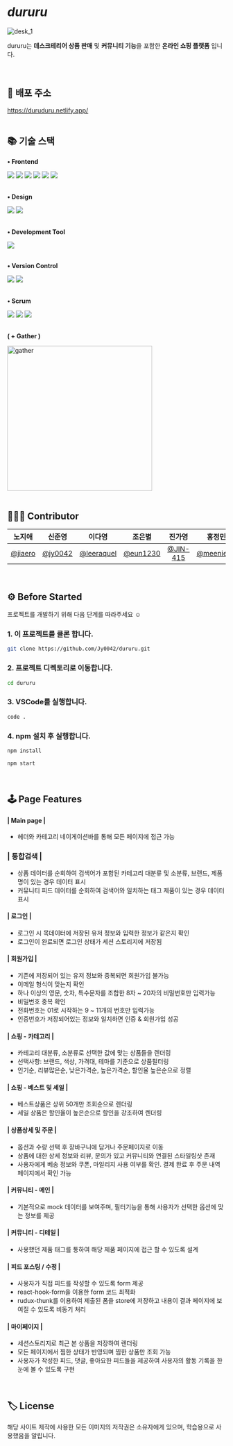 # *dururu*
 ![desk_1](https://github.com/Jy0042/dururu/assets/104992286/2b4863b2-b01a-4746-a90f-767846ca46c4)

dururu는 **데스크테리어 상품 판매** 및 **커뮤니티 기능**을 포함한 **온라인 쇼핑 플랫폼** 입니다.
 <br>
 <br>
 <br>

## 🔗 배포 주소
https://duruduru.netlify.app/
<br>
<br>

## 📚 기술 스택
**• Frontend** 
 <br>

<div>
  <img src="https://img.shields.io/badge/react-61DAFB?style=for-the-badge&logo=react&logoColor=white"> 
  <img src="https://img.shields.io/badge/Redux-764ABC?style=for-the-badge&logo=git&logoColor=white">
  <img src="https://img.shields.io/badge/Typescript-3178c6?style=for-the-badge&logo=git&logoColor=white">
  <img src="https://img.shields.io/badge/MUI-007FFF?style=for-the-badge&logo=bootstrap&logoColor=white">
  <img src="https://img.shields.io/badge/Swiper-6332F6?style=for-the-badge&logo=bootstrap&logoColor=white">
  <img src="https://img.shields.io/badge/bootstrap-7952B3?style=for-the-badge&logo=bootstrap&logoColor=white">
</div>
  <br>

**• Design**
 <br>

<div>
  <img src="https://img.shields.io/badge/Figma-F24E1E?style=for-the-badge&logo=bootstrap&logoColor=white">
  <img src="https://img.shields.io/badge/adobephotoshop-31A8FF?style=for-the-badge&logo=bootstrap&logoColor=white">
</div>
  <br>
  
**• Development Tool**
<br>

<div>
 <img src="https://img.shields.io/badge/Visualstudiocode-5C2D91?style=for-the-badge&logo=bootstrap&logoColor=white">
</div>
<br>

**• Version Control**
<br>

<div>
  <img src="https://img.shields.io/badge/github-181717?style=for-the-badge&logo=github&logoColor=white">
  <img src="https://img.shields.io/badge/git-F05032?style=for-the-badge&logo=git&logoColor=white">
</div>
<br>

**• Scrum**
<br>

<div>
  <img src="https://img.shields.io/badge/slack-4A154B?style=for-the-badge&logo=bootstrap&logoColor=white">
  <img src="https://img.shields.io/badge/Notion-000000?style=for-the-badge&logo=github&logoColor=white">
  <img src="https://img.shields.io/badge/kakaotalk-FFCD00?style=for-the-badge&logo=bootstrap&logoColor=white">
  <br>
</div>
<br>

**( + Gather )**
<div>
  <img width="334" alt="gather" src="https://github.com/Jy0042/dururu/assets/104992286/a45f6906-5cd5-47e0-acf4-fd61fb2b87a0">
</div>
<br>

## 👩🏻‍💻 Contributor
|                     노지애                     |                 신준영                 |                 이다영                 |                조은별                |                진가영                |                홍정민                |
| :--------------------------------------------: | :------------------------------------: | :------------------------------------: | :----------------------------------: | :----------------------------------: | :----------------------------------: |
| [@jiaero](https://github.com/jiaero) | [@jy0042](https://github.com/Jy0042) | [@leeraquel](https://github.com/leeraquel) | [@eun1230](https://github.com/eun1230) | [@JIN-415](https://github.com/JIN-415) | [@meenie49](https://github.com/meenie49) |
<br>


## ⚙️ Before Started

프로젝트를 개발하기 위해 다음 단계를 따라주세요 ☺︎

### 1. 이 프로젝트를 클론 합니다.

```sh
git clone https://github.com/Jy0042/dururu.git
```

### 2. 프로젝트 디렉토리로 이동합니다.

```sh
cd dururu
```

### 3. VSCode를 실행합니다.

```sh
code .
```

### 4. npm 설치 후 실행합니다.

```sh
npm install
```

```sh
npm start
```
<br>

## 🕹️ Page Features

#### | Main page |

* 헤더와 카테고리 네이게이션바를 통해 모든 페이지에 접근 가능

### | 통합검색 |

* 상품 데이터를 순회하여 검색어가 포함된 카테고리 대분류 및 소분류, 브랜드, 제품명이 있는 경우 데이터 표시
* 커뮤니티 피드 데이터를 순회하여 검색어와 일치하는 태그 제품이 있는 경우 데이터 표시

#### | 로그인 |

* 로그인 시 목데이터에 저장된 유저 정보와 입력한 정보가 같은지 확인
* 로그인이 완료되면 로그인 상태가 세션 스토리지에 저장됨

#### | 회원가입 |

* 기존에 저장되어 있는 유저 정보와 중복되면 회원가입 불가능
* 이메일 형식이 맞는지 확인
* 하나 이상의 영문, 숫자, 특수문자를 조합한 8자 ~ 20자의 비밀번호만 입력가능
* 비밀번호 중복 확인
* 전화번호는 01로 시작하는 9 ~ 11개의 번호만 입력가능
* 인증번호가 저장되어있는 정보와 일치하면 인증 & 회원가입 성공

#### | 쇼핑 - 카테고리 |

* 카테고리 대분류, 소분류로 선택한 값에 맞는 상품들을 렌더링
* 선택사항: 브랜드, 색상, 가격대, 테마를 기준으로 상품필터링
* 인기순, 리뷰많은순, 낮은가격순, 높은가격순, 할인율 높은순으로 정렬

#### | 쇼핑 - 베스트 및 세일 |

* 베스트상품은 상위 50개만 조회순으로 렌더링
* 세일 상품은 할인율이 높은순으로 할인을 강조하여 렌더링

#### | 상품상세 및 주문 |

* 옵션과 수량 선택 후 장바구니에 담거나 주문페이지로 이동
* 상품에 대한 상세 정보와 리뷰, 문의가 있고 커뮤니티와 연결된 스타일링샷 존재
* 사용자에게 베송 정보와 쿠폰, 마일리지 사용 여부를 확인. 결제 완료 후 주문 내역 페이지에서 확인 가능

#### | 커뮤니티 - 메인 |

* 기본적으로 mock 데이터를 보여주며, 필터기능을 통해 사용자가 선택한 옵션에 맞는 정보를 제공

#### | 커뮤니티 - 디테일 |

* 사용했던 제품 태그를 통하여 해당 제품 페이지에 접근 할 수 있도록 설계

#### | 피드 포스팅 / 수정 |

* 사용자가 직접 피드를 작성할 수 있도록 form 제공
* react-hook-form을 이용한 form 코드 최적화
* rudux-thunk를 이용하여 제출된 폼을 store에 저장하고 내용이 결과 페이지에 보여질 수 있도록 비동기 처리
  
#### | 마이페이지 |

* 세션스토리지로 최근 본 상품을 저장하여 렌더링
* 모든 페이지에서 찜한 상태가 반영되며 찜한 상품만 조회 가능
* 사용자가 작성한 피드, 댓글, 좋아요한 피드들을 제공하여 사용자의 활동 기록을 한 눈에 볼 수 있도록 구현
<br>


## 🏷️ License

해당 사이트 제작에 사용한 모든 이미지의 저작권은 소유자에게 있으며, 학습용으로 사용했음을 알립니다.

